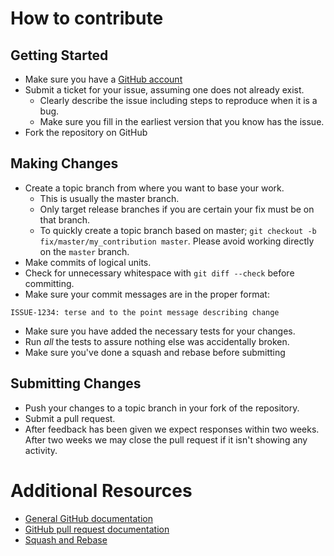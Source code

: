 
# How to contribute

## Getting Started

* Make sure you have a [GitHub account](https://github.com/signup/free)
* Submit a ticket for your issue, assuming one does not already exist.
  * Clearly describe the issue including steps to reproduce when it is a bug.
  * Make sure you fill in the earliest version that you know has the issue.
* Fork the repository on GitHub

## Making Changes

* Create a topic branch from where you want to base your work.
  * This is usually the master branch.
  * Only target release branches if you are certain your fix must be on that
    branch.
  * To quickly create a topic branch based on master; `git checkout -b
    fix/master/my_contribution master`. Please avoid working directly on the
    `master` branch.
* Make commits of logical units.
* Check for unnecessary whitespace with `git diff --check` before committing.
* Make sure your commit messages are in the proper format:

`ISSUE-1234: terse and to the point message describing change`

* Make sure you have added the necessary tests for your changes.
* Run _all_ the tests to assure nothing else was accidentally broken.
* Make sure you've done a squash and rebase before submitting

## Submitting Changes

* Push your changes to a topic branch in your fork of the repository.
* Submit a pull request.
* After feedback has been given we expect responses within two weeks. After two
  weeks we may close the pull request if it isn't showing any activity.

# Additional Resources

* [General GitHub documentation](https://help.github.com/)
* [GitHub pull request documentation](https://help.github.com/send-pull-requests/)
* [Squash and Rebase](https://github.com/ginatrapani/todo.txt-android/wiki/Squash-All-Commits-Related-to-a-Single-Issue-into-a-Single-Commit)
